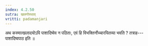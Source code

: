 ```yaml
---
index: 4.2.50
sutra: खलगोरथात्‌
vritti: padamanjari
---
```


 अथ कस्मात्खलादयोऽपि पाशादिष्वेव न पठिताः, एवं हि विभक्तिर्नोच्चारयितव्या भवति ? तत्राह---पाशादिष्वपाठ इति ॥